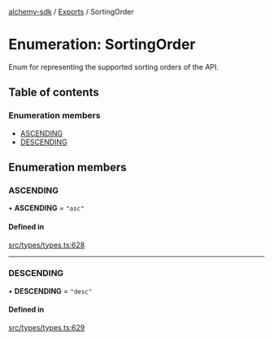 [alchemy-sdk](../README.md) / [Exports](../modules.md) / SortingOrder

# Enumeration: SortingOrder

Enum for representing the supported sorting orders of the API.

## Table of contents

### Enumeration members

- [ASCENDING](SortingOrder.md#ascending)
- [DESCENDING](SortingOrder.md#descending)

## Enumeration members

### ASCENDING

• **ASCENDING** = `"asc"`

#### Defined in

[src/types/types.ts:628](https://github.com/alchemyplatform/alchemy-sdk-js/blob/ae0aa3f0/src/types/types.ts#L628)

___

### DESCENDING

• **DESCENDING** = `"desc"`

#### Defined in

[src/types/types.ts:629](https://github.com/alchemyplatform/alchemy-sdk-js/blob/ae0aa3f0/src/types/types.ts#L629)
